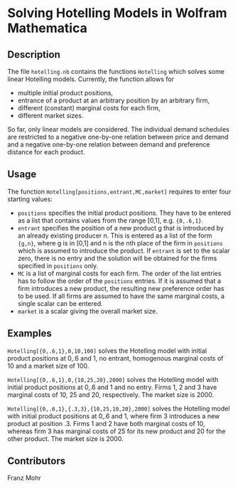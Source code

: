 # Solving Hotelling Models in Wolfram Mathematica
## Description
The file <code>hotelling.nb</code> contains the functions <code>Hotelling</code> which solves some linear Hotelling models. Currently, the function allows for
- multiple initial product positions,
- entrance of a product at an arbitrary position by an arbitrary firm,
- different (constant) marginal costs for each firm,
- different market sizes.

So far, only linear models are considered. The individual demand schedules are restricted to a negative one-by-one relation between price and demand and a negative one-by-one relation between demand and preference distance for each product.

## Usage
The function <code>Hotelling[positions,entrant,MC,market]</code> requires to enter four starting values:
- <code>positions</code> specifies the initial product positions. They have to be entered as a list that contains values from the range [0,1], e.g. <code>{0,.6,1}</code>.
- <code>entrant</code> specifies the position of a new product g that is introduced by an already existing producer n. This is entered as a list of the form <code>{g,n}</code>, where g is in [0,1] and n is the nth place of the firm in <code>positions</code> which is assumed to introduce the product. If <code>entrant</code> is set to the scalar zero, there is no entry and the solution will be obtained for the firms specified in <code>positions</code> only.
- <code>MC</code> is a list of marginal costs for each firm. The order of the list entries has to follow the order of the <code>positions</code> entries. If it is assumed that a firm introduces a new product, the resulting new preference order has to be used. If all firms are assumed to have the same marginal costs, a single scalar can be entered.
- <code>market</code> is a scalar giving the overall market size.

## Examples
<code>Hotelling[{0,.6,1},0,10,100]</code> solves the Hotelling model with initial product positions at 0,.6 and 1, no entrant, homogenous marginal costs of 10 and a market size of 100.

<code>Hotelling[{0,.6,1},0,{10,25,20},2000]</code> solves the Hotelling model with initial product positions at 0,.6 and 1 and no entry. Firms 1, 2 and 3 have marginal costs of 10, 25 and 20, respectively. The market size is 2000.

<code>Hotelling[{0,.6,1},{.3,3},{10,25,10,20},2000]</code> solves the Hotelling model with initial product positions at 0,.6 and 1, where firm 3 introduces a new product at position .3. Firms 1 and 2 have both marginal costs of 10, whereas firm 3 has marginal costs of 25 for its new product and 20 for the other product. The market size is 2000.

## Contributors
Franz Mohr
